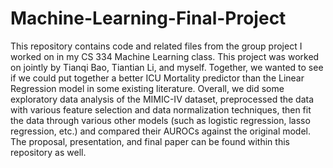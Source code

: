 # Machine-Learning-Final-Project

This repository contains code and related files from the group project I worked on in my CS 334 Machine Learning class. This project was worked on jointly by Tianqi Bao, Tiantian Li, and myself. Together, we wanted to see if we could put together a better ICU Mortality predictor than the Linear Regression model in some existing literature. Overall, we did some exploratory data analysis of the MIMIC-IV dataset, preprocessed the data with various feature selection and data normalization techniques, then fit the data through various other models (such as logistic regression, lasso regression, etc.) and compared their AUROCs against the original model. The proposal, presentation, and final paper can be found within this repository as well. 
